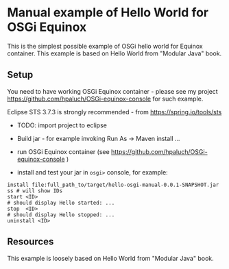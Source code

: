 # Manual example of Hello World for OSGi Equinox

This is the simplest possible example of OSGi hello world for
Equinox container. This example is based on Hello World from
"Modular Java" book.

## Setup

You need to have working OSGi Equinox container - please see 
my project https://github.com/hpaluch/OSGi-equinox-console
for such example.

Eclipse STS 3.7.3 is strongly recommended - from https://spring.io/tools/sts

* TODO: import project to eclipse

* Build jar - for example invoking Run As -> Maven install ...

* run OSGi Equinox container (see https://github.com/hpaluch/OSGi-equinox-console )

* install and test your jar in `osgi>` console, for example:

```
install file:full_path_to/target/hello-osgi-manual-0.0.1-SNAPSHOT.jar 
ss # will show IDs
start <ID>
# should display Hello started: ...
stop  <ID>
# should display Hello stopped: ...
uninstall <ID>
```


## Resources

This example is loosely based on Hello World from "Modular Java" book.

